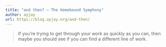 ```yaml
---
title: "and then? – The Homebound Symphony"
author: ayjay
url: https://blog.ayjay.org/and-then/
---
```


> If you’re trying to get through your work as quickly as you can, then maybe you should see if you can find a different line of work.



